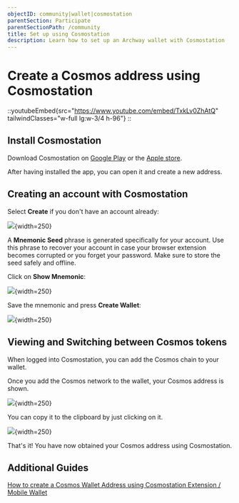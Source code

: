 ```yaml
---
objectID: community|wallet|cosmostation
parentSection: Participate
parentSectionPath: /community
title: Set up using Cosmostation
description: Learn how to set up an Archway wallet with Cosmostation
---
```


# Create a Cosmos address using Cosmostation

::youtubeEmbed{src="https://www.youtube.com/embed/TxkLv0ZhAtQ" tailwindClasses="w-full lg:w-3/4 h-96"}
::

## Install Cosmostation
Download Cosmostation on <a href="https://play.google.com/store/apps/details?id=wannabit.io.cosmostaion&pli=1">Google Play</a> or the <a href="https://apps.apple.com/app/cosmostation/id1459830339" target="_blank">Apple store</a>.

After having installed the app, you can open it and create a new address.

## Creating an account with Cosmostation


Select **Create** if you don't have an account already:

![](/images/docs/cosmostation_create.jpg){width=250}



A **Mnemonic Seed** phrase is generated specifically for your account. Use this phrase to recover your account in case your browser extension becomes corrupted or you forget your password. Make sure to store the seed safely and offline.

Click on **Show Mnemonic**:


![](/images/docs/cosmostation_seed1.png){width=250}

Save the mnemonic and press **Create Wallet**:

![](/images/docs/cosmostation_seed2.png){width=250}


## Viewing and Switching between Cosmos tokens
When logged into Cosmostation, you can add the Cosmos chain to your wallet.

Once you add the Cosmos network to the wallet, your Cosmos address is shown.


![](/images/docs/cosmostation_screenshot_2.png){width=250}


You can copy it to the clipboard by just clicking on it.


![](/images/docs/cosmostation_arrow.png){width=250}

That's it! You have now obtained your Cosmos address using Cosmostation. 


## Additional Guides

<a href="https://medium.com/cosmostation/how-to-create-a-cosmos-atom-wallet-address-using-cosmostation-extension-mobile-wallet-48c02f68307a">How to create a Cosmos Wallet Address using Cosmostation Extension / Mobile Wallet </a>
